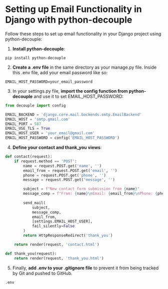 # Setting up Email Functionality in Django with python-decouple

Follow these steps to set up email functionality in your Django project using python-decouple:

1. **Install python-decouple**:
```shell
pip install python-decouple
```

2. **Create a .env file** in the same directory as your manage.py file. Inside this .env file, add your email password like so:
```shell
EMAIL_HOST_PASSWORD=your_email_password
```

3. In your settings.py file, **import the config function from python-decouple** and use it to set EMAIL_HOST_PASSWORD:
```python
from decouple import config

EMAIL_BACKEND = 'django.core.mail.backends.smtp.EmailBackend'
EMAIL_HOST = 'smtp.gmail.com'
EMAIL_PORT = 587
EMAIL_USE_TLS = True
EMAIL_HOST_USER = 'your_email@gmail.com'  
EMAIL_HOST_PASSWORD = config('EMAIL_HOST_PASSWORD')
```

4. **Define your contact and thank_you views**:
```python
def contact(request):
    if request.method == 'POST':
        name = request.POST.get('name', '')
        email_from = request.POST.get('email', '')
        phone = request.POST.get('phone', '')
        message = request.POST.get('message', '')

        subject = f"New contact form submission from {name}"
        message_comp = f"From: {name}\nEmail: {email_from}\nPhone: {phone}\n\n{message}"
        
        send_mail(
            subject,
            message_comp,
            email_from,
            [settings.EMAIL_HOST_USER],
            fail_silently=False
        )
        return HttpResponseRedirect('thank_you')

    return render(request, 'contact.html')

def thank_you(request):    
    return render(request, 'thank_you.html')
```

5. Finally, **add .env to your .gitignore file** to prevent it from being tracked by Git and pushed to GitHub.
```
.env
```
